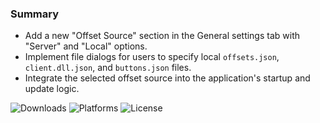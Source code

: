 ### Summary

- Add a new "Offset Source" section in the General settings tab with "Server" and "Local" options.
- Implement file dialogs for users to specify local `offsets.json`, `client.dll.json`, and `buttons.json` files.
- Integrate the selected offset source into the application's startup and update logic.

![Downloads](https://img.shields.io/github/downloads/Jesewe/VioletWing/v1.2.8.3/total?style=for-the-badge&logo=github&color=D5006D) ![Platforms](https://img.shields.io/badge/platform-Windows-blue?style=for-the-badge&color=D5006D) ![License](https://img.shields.io/github/license/jesewe/cs2-triggerbot?style=for-the-badge&color=D5006D)
